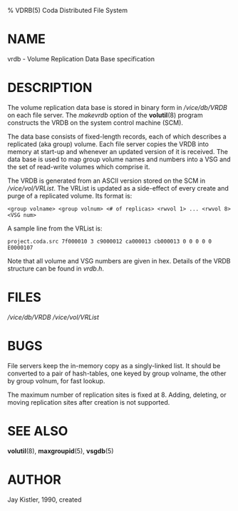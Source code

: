% VDRB(5) Coda Distributed File System

NAME
====

vrdb - Volume Replication Data Base specification

DESCRIPTION
===========

The volume replication data base is stored in binary form in
*/vice/db/VRDB* on each file server. The *makevrdb* option of the
**volutil**(8) program constructs the VRDB on the system control machine
(SCM).

The data base consists of fixed-length records, each of which describes
a replicated (aka group) volume. Each file server copies the VRDB into
memory at start-up and whenever an updated version of it is received.
The data base is used to map group volume names and numbers into a VSG
and the set of read-write volumes which comprise it.

The VRDB is generated from an ASCII version stored on the SCM in
*/vice/vol/VRList*. The VRList is updated as a side-effect of every
create and purge of a replicated volume. Its format is:

    <group volname> <group volnum> <# of replicas> <rwvol 1> ... <rwvol 8> <VSG num>

A sample line from the VRList is:

    project.coda.src 7f000010 3 c9000012 ca000013 cb000013 0 0 0 0 0 E0000107

Note that all volume and VSG numbers are given in hex. Details of the
VRDB structure can be found in *vrdb.h*.

FILES
=====

*/vice/db/VRDB* */vice/vol/VRList*

BUGS
====

File servers keep the in-memory copy as a singly-linked list. It should
be converted to a pair of hash-tables, one keyed by group volname, the
other by group volnum, for fast lookup.

The maximum number of replication sites is fixed at 8. Adding, deleting,
or moving replication sites after creation is not supported.

SEE ALSO
========

**volutil**(8), **maxgroupid**(5), **vsgdb**(5)

AUTHOR
======

Jay Kistler, 1990, created
